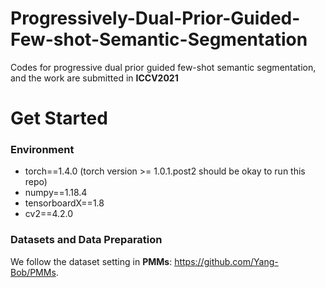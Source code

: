 # Progressively-Dual-Prior-Guided-Few-shot-Semantic-Segmentation
Codes for progressive dual prior guided few-shot semantic segmentation, and the work are submitted in **ICCV2021**


# Get Started

### Environment
+ torch==1.4.0 (torch version >= 1.0.1.post2 should be okay to run this repo)
+ numpy==1.18.4
+ tensorboardX==1.8
+ cv2==4.2.0



### Datasets and Data Preparation

We follow the dataset setting in **PMMs**: https://github.com/Yang-Bob/PMMs. 
